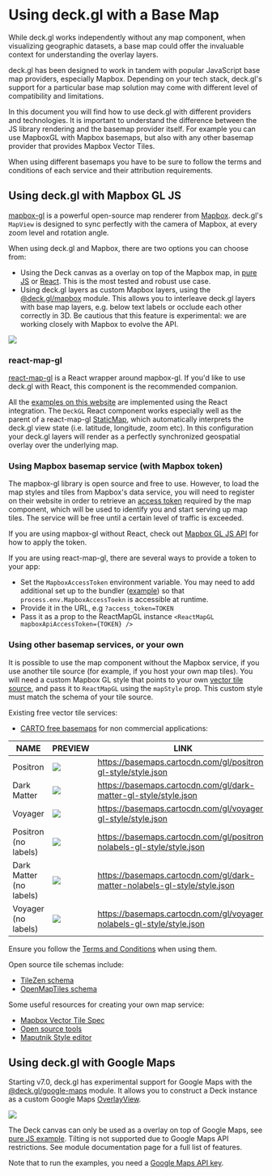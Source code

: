 # Using deck.gl with a Base Map

While deck.gl works independently without any map component, when visualizing geographic datasets, a base map could offer the invaluable context for understanding the overlay layers.

deck.gl has been designed to work in tandem with popular JavaScript base map providers, especially Mapbox. Depending on your tech stack, deck.gl's support for a particular base map solution may come with different level of compatibility and limitations.

In this document you will find how to use deck.gl with different providers and technologies. It is important to understand the difference between the JS library rendering and the basemap provider itself. For example you can use MapboxGL with Mapbox basemaps, but also with any other basemap provider that provides Mapbox Vector Tiles. 

When using different basemaps you have to be sure to follow the terms and conditions of each service and their attribution requirements.


## Using deck.gl with Mapbox GL JS

[mapbox-gl](https://github.com/mapbox/mapbox-gl-js) is a powerful open-source map renderer from [Mapbox](https://mapbox.com). deck.gl's `MapView` is designed to sync perfectly with the camera of Mapbox, at every zoom level and rotation angle.

When using deck.gl and Mapbox, there are two options you can choose from:

- Using the Deck canvas as a overlay on top of the Mapbox map, in [pure JS](https://github.com/visgl/deck.gl/tree/master/examples/get-started/pure-js/mapbox) or [React](https://github.com/visgl/deck.gl/tree/master/examples/get-started/react/mapbox). This is the most tested and robust use case.
- Using deck.gl layers as custom Mapbox layers, using the [@deck.gl/mapbox](/docs/api-reference/mapbox/overview.md) module. This allows you to interleave deck.gl layers with base map layers, e.g. below text labels or occlude each other correctly in 3D. Be cautious that this feature is experimental: we are working closely with Mapbox to evolve the API.

<img src="https://raw.github.com/visgl/deck.gl-data/master/images/whats-new/mapbox-layers.jpg" />


### react-map-gl

[react-map-gl](https://github.com/visgl/react-map-gl) is a React wrapper around mapbox-gl. If you'd like to use deck.gl with React, this component is the recommended companion.

All the [examples on this website](https://github.com/visgl/deck.gl/tree/master/examples/website) are implemented using the React integration. The `DeckGL` React component works especially well as the parent of a react-map-gl [StaticMap](https://visgl.github.io/react-map-gl/docs/api-reference/static-map), which automatically interprets the deck.gl view state (i.e. latitude, longitude, zoom etc). In this configuration your deck.gl layers will render as a perfectly synchronized geospatial overlay over the underlying map.

### Using Mapbox basemap service (with Mapbox token)

The mapbox-gl library is open source and free to use. However, to load the map styles and tiles from Mapbox's data service, you will need to register on their website in order to retrieve an [access token](https://docs.mapbox.com/help/how-mapbox-works/access-tokens/) required by the map component, which will be used to identify you and start serving up map tiles. The service will be free until a certain level of traffic is exceeded.

If you are using mapbox-gl without React, check out [Mapbox GL JS API](https://docs.mapbox.com/mapbox-gl-js/api/#accesstoken) for how to apply the token.

If you are using react-map-gl, there are several ways to provide a token to your app:

* Set the `MapboxAccessToken` environment variable. You may need to add additional set up to the bundler ([example](https://webpack.js.org/plugins/environment-plugin/)) so that `process.env.MapboxAccessToekn` is accessible at runtime.
* Provide it in the URL, e.g `?access_token=TOKEN`
* Pass it as a prop to the ReactMapGL instance `<ReactMapGL mapboxApiAccessToken={TOKEN} />`


### Using other basemap services, or your own

It is possible to use the map component without the Mapbox service, if you use another tile source (for example, if you host your own map tiles). You will need a custom Mapbox GL style that points to your own [vector tile source](https://www.mapbox.com/mapbox-gl-js/style-spec/), and pass it to `ReactMapGL` using the `mapStyle` prop. This custom style must match the schema of your tile source. 

Existing free vector tile services: 

- [CARTO free basemaps](https://carto.com/basemaps) for non commercial applications:



| NAME | PREVIEW | LINK  |
| -------- |-------------| -------- |
| Positron | <img src="https://carto.com/help/images/building-maps/basemaps/positron_labels.png"  /> | https://basemaps.cartocdn.com/gl/positron-gl-style/style.json |
| Dark Matter | <img src="https://carto.com/help/images/building-maps/basemaps/dark_labels.png"  /> | https://basemaps.cartocdn.com/gl/dark-matter-gl-style/style.json |
| Voyager | <img src="https://carto.com/help/images/building-maps/basemaps/voyager_labels.png"  /> | https://basemaps.cartocdn.com/gl/voyager-gl-style/style.json |
| Positron (no labels) | <img src="https://carto.com/help/images/building-maps/basemaps/positron_no_labels.png"  /> | https://basemaps.cartocdn.com/gl/positron-nolabels-gl-style/style.json |
| Dark Matter (no labels) | <img src="https://carto.com/help/images/building-maps/basemaps/dark_no_labels.png"  /> | https://basemaps.cartocdn.com/gl/dark-matter-nolabels-gl-style/style.json |
| Voyager (no labels) | <img src="https://carto.com/help/images/building-maps/basemaps/voyager_no_labels.png"  /> | https://basemaps.cartocdn.com/gl/voyager-nolabels-gl-style/style.json |



Ensure you follow the [Terms and Conditions](https://drive.google.com/file/d/0B3OBExqwT6KJNHp3U3VUamx6U1U/view) when using them.


Open source tile schemas include: 

- [TileZen schema](https://tilezen.readthedocs.io/en/latest/layers/)
- [OpenMapTiles schema ](https://openmaptiles.org/schema/)

Some useful resources for creating your own map service:

- [Mapbox Vector Tile Spec](https://www.mapbox.com/developers/vector-tiles/)
- [Open source tools](https://github.com/mapbox/awesome-vector-tiles)
- [Maputnik Style editor](https://maputnik.github.io)

## Using deck.gl with Google Maps

Starting v7.0, deck.gl has experimental support for Google Maps with the [@deck.gl/google-maps](/docs/api-reference/google-maps/overview.md) module. It allows you to construct a Deck instance as a custom Google Maps [OverlayView](https://developers.google.com/maps/documentation/javascript/reference/#OverlayView).

<img src="https://raw.github.com/visgl/deck.gl-data/master/images/whats-new/google-maps.jpg" />

The Deck canvas can only be used as a overlay on top of Google Maps, see [pure JS example](https://github.com/visgl/deck.gl/tree/master/examples/get-started/pure-js/google-maps). Tilting is not supported due to Google Maps API restrictions. See module documentation page for a full list of features.

Note that to run the examples, you need a [Google Maps API key](https://developers.google.com/maps/documentation/javascript/get-api-key).

